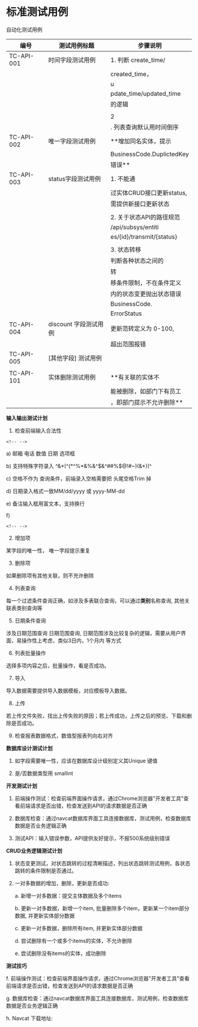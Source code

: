 标准测试用例
============

自动化测试用例

| 编号       | 测试用例标题 | 步骤说明 |
| ------ | ------ | ------ |
| TC-API-001 | 时间字段测试用例      | 1.  判断 create\_time/    |
|            |                       |     created\_time，       |
|            |                       |     u                     |
|            |                       | pdate\_time/updated\_time |
|            |                       |     的逻辑                |
|            |                       |                           |
|            |                       | 2                         |
|            |                       | .  列表查询默认用时间倒序 |
| TC-API-002 | 唯一字段测试用例      | **增加同名实体，提示      |
|            |                       | BusinessCode.DuplictedKey |
|            |                       | 错误**                    |
| TC-API-003 | status字段测试用例    | 1.  不能通                |
|            |                       | 过实体CRUD接口更新status, |
|            |                       |     需提供新接口更新状态  |
|            |                       |                           |
|            |                       | 2.  关于状态API的路径规范 |
|            |                       |     /api/subsys/entiti    |
|            |                       | es/{id}/transmit/{status} |
|            |                       |                           |
|            |                       | 3.  状态转移              |
|            |                       |     判断各种状态之间的    |
|            |                       |     转                    |
|            |                       | 移条件限制，不在条件定义  |
|            |                       | 内的状态变更抛出状态错误  |
|            |                       |     BusinessCode.         |
|            |                       |     ErrorStatus           |
| TC-API-004 | discount 字段测试用例 | 更新范转定义为 0-100,     |
|            |                       | 超出范围报错              |
| TC-API-005 | \[其他字段\] 测试用例 |                           |
|            |                       |                           |
| TC-API-101 | 实体删除测试用例      | **有关联的实体不          |
|            |                       | 能被删除，如部门下有员工  |
|            |                       | ，即部门提示不允许删除**  |

**输入输出测试计划**

1.  检查前端输入合法性

```{=html}
<!-- -->
```
a)  邮箱 电话 数值 日期 选项框

b)  支持特殊字符录入 \^&\*(\^(\*\^%\*&%&\^\$&\^\#\#%\$@!\#\~)(&\*)(\^

c)  空格不作为 查询条件，前端录入空格需要把 头尾空格Trim 掉

d)  日期录入格式一致MM/dd/yyyy 或 yyyy-MM-dd

e)  备注输入框用富文本，支持换行

f)  

```{=html}
<!-- -->
```
2.  增加项

某字段的唯一性， 唯一字段提示重复

3.  删除项

如果删除项有其他关联，则不充许删除

4.  列表查询

每一个过滤条件查询正确，如涉及多表联合查询，可以通过**类别**名称查询,
其他关联表类别查询等

5.  日期条件查询

涉及日期范围查询 日期范围查询,
日期范围涉及比较复杂的逻辑，需要从用户界面，易操作性上考虑，类似3日内，1个月内
等方式

6.  列表批量操作

选择多项内容之后，批量操作，看是否成功。

7.  导入

导入数据需要提供导入数据模板，对应模板导入数据。

8.  上传

若上传文件失败，找出上传失败的原因；若上传成功，上传之后的预览、下载和删除是否成功。

9.  检查报表数据格式，数值型报表列向右对齐

**数据库设计测试计划**

1.  如字段需要唯一性，应该在数据库设计级别定义其Unique 键值

2.  是/否数据类型用 smallint

**开发测试计划**

1.  前端操作测试：检查前端界面操作请求，通过Chrome浏览器"开发者工具"查看前端请求是否出错，检查发送到API的请求数据是否正确

2.  数据库检查：通过navcat数据库界面工具连接数据库，测试用例，检查数据库数据是否业务逻辑正确

3.  测试API：输入错误参数，API提供友好提示，不报500系统级别错误

**CRUD业务逻辑测试计划**

1.  状态变更测试，对状态跳转的过程清晰描述，列出状态跳转测试用例，各状态跳转的条件限制是否通过。

2.  一对多数据的增加，删除，更新是否成功:

    a.  新增一对多数据：提交主体数据及多个items

    b.  更新一对多数据，新增一个item,
        批量删除多个item，更新某一个item部分数据, 并更新实体部分数据

    c.  更新一对多数据，删除所有item, 并更新实体部分数据

    d.  尝试删除有一个或多个items的实体，不允许删除

    e.  尝试删除没有items的实体，成功删除

**测试技巧**

f.  前端操作测试：检查前端界面操作请求，通过Chrome浏览器"开发者工具"查看前端请求是否出错，检查发送到API的请求数据是否正确

g.  数据库检查：通过navcat数据库界面工具连接数据库，测试用例，检查数据库数据是否业务逻辑正确

h.  Navcat 下载地址:

